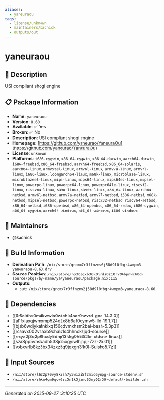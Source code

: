 ```yaml
---
aliases:
  - yaneuraou
tags:
  - license/unknown
  - maintainers/kachick
  - outputs/out
---
```


# yaneuraou

## 📝 Description

USI compliant shogi engine

## 📋 Package Information

- **Name**: `yaneuraou`
- **Version**: `8.60`
- **Available**: ✅ Yes
- **Broken**: ✅ No
- **Description**: USI compliant shogi engine
- **Homepage**: [https://github.com/yaneurao/YaneuraOu](https://github.com/yaneurao/YaneuraOu)
- **License**: `unknown`
- **Platforms**: `i686-cygwin`, `x86_64-cygwin`, `x86_64-darwin`, `aarch64-darwin`, `i686-freebsd`, `x86_64-freebsd`, `aarch64-freebsd`, `x86_64-solaris`, `aarch64-linux`, `armv5tel-linux`, `armv6l-linux`, `armv7a-linux`, `armv7l-linux`, `i686-linux`, `loongarch64-linux`, `m68k-linux`, `microblaze-linux`, `microblazeel-linux`, `mips-linux`, `mips64-linux`, `mips64el-linux`, `mipsel-linux`, `powerpc-linux`, `powerpc64-linux`, `powerpc64le-linux`, `riscv32-linux`, `riscv64-linux`, `s390-linux`, `s390x-linux`, `x86_64-linux`, `aarch64-netbsd`, `armv6l-netbsd`, `armv7a-netbsd`, `armv7l-netbsd`, `i686-netbsd`, `m68k-netbsd`, `mipsel-netbsd`, `powerpc-netbsd`, `riscv32-netbsd`, `riscv64-netbsd`, `x86_64-netbsd`, `i686-openbsd`, `x86_64-openbsd`, `x86_64-redox`, `i686-cygwin`, `x86_64-cygwin`, `aarch64-windows`, `x86_64-windows`, `i686-windows`
## 👥 Maintainers

- @kachick


## 🔧 Build Information

- **Derivation Path**: `/nix/store/qrcmx7r3ffnznw2j58d9l0fbgr4wmpm3-yaneuraou-8.60.drv`
- **Source Position**: `/nix/store/ns30sqxb36k8jrds8z18rv96bpnwc60d-source/pkgs/by-name/ya/yaneuraou/package.nix:115`
- **Outputs**:
  - `out`:  `/nix/store/qrcmx7r3ffnznw2j58d9l0fbgr4wmpm3-yaneuraou-8.60`

## 🔗 Dependencies

- [[6r5cldhv0mdkwwia0zdchk4aar0azvrd-gcc-14.3.0]]
- [[al1fxiaxqjwmxmp524d2x8b6af0dymw5-lld-19.1.7]]
- [[bjsb6wdjykafnkixq156qdvmxhsm2bai-bash-5.3p3]]
- [[rcaavx002vaaxb9chals1s4hhnckzjqd-source]]
- [[rmyx2j8q2p6hsdy5dhp13kkg0h53i2kr-stdenv-linux]]
- [[sza8pp5vhskadh538jqi5xgyiwlhjhpj-7zz-25.01]]
- [[vxbxvrlb8kz3bx34zxz5q9jqxgn3fk0l-Suisho5.7z]]

## 📁 Input Sources

- `/nix/store/l622p70vy8k5sh7y5wizi5f2mic6ynpg-source-stdenv.sh`
- `/nix/store/shkw4qm9qcw5sc5n1k5jznc83ny02r39-default-builder.sh`

---
*Generated on 2025-09-27 13:10:25 UTC*
